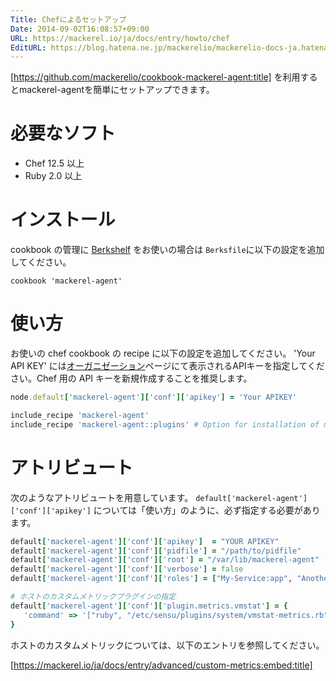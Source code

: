 ```yaml
---
Title: Chefによるセットアップ
Date: 2014-09-02T16:08:57+09:00
URL: https://mackerel.io/ja/docs/entry/howto/chef
EditURL: https://blog.hatena.ne.jp/mackerelio/mackerelio-docs-ja.hatenablog.mackerel.io/atom/entry/12921228815731865586
---
```


[https://github.com/mackerelio/cookbook-mackerel-agent:title] を利用するとmackerel-agentを簡単にセットアップできます。

必要なソフト
========

- Chef 12.5 以上
- Ruby 2.0 以上

インストール
========

cookbook の管理に [Berkshelf](https://docs.chef.io/berkshelf.html) をお使いの場合は ```Berksfile```に以下の設定を追加してください。

```
cookbook 'mackerel-agent'
```

使い方
========

お使いの chef cookbook の recipe に以下の設定を追加してください。
'Your API KEY' には[オーガニゼーション](https://mackerel.io/my)ページにて表示されるAPIキーを指定してください。Chef 用の API キーを新規作成することを推奨します。

```ruby
node.default['mackerel-agent']['conf']['apikey'] = 'Your APIKEY'

include_recipe 'mackerel-agent'
include_recipe 'mackerel-agent::plugins' # Option for installation of mackerel-agent-plugins package
```

アトリビュート
==========

次のようなアトリビュートを用意しています。
```default['mackerel-agent']['conf']['apikey']``` については「使い方」のように、必ず指定する必要があります。

```ruby
default['mackerel-agent']['conf']['apikey']  = "YOUR APIKEY"
default['mackerel-agent']['conf']['pidfile'] = "/path/to/pidfile"
default['mackerel-agent']['conf']['root'] = "/var/lib/mackerel-agent"
default['mackerel-agent']['conf']['verbose'] = false
default['mackerel-agent']['conf']['roles'] = ["My-Service:app", "Another-Service:db"]

# ホストのカスタムメトリックプラグインの指定
default['mackerel-agent']['conf']['plugin.metrics.vmstat'] = {
   'command' => '["ruby", "/etc/sensu/plugins/system/vmstat-metrics.rb"]',
}
```

ホストのカスタムメトリックについては、以下のエントリを参照してください。

[https://mackerel.io/ja/docs/entry/advanced/custom-metrics:embed:title]
